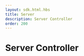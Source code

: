 ```yaml
---
layout: sdk.html.hbs
title: Server
description: Server Controller
order: 200
---
```


# Server Controller
